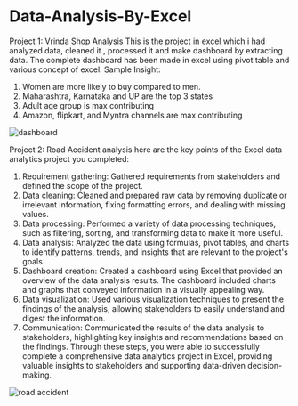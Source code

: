 # Data-Analysis-By-Excel

Project 1: Vrinda Shop Analysis
This is the project in excel which i had analyzed data, cleaned it , processed it and make dashboard by extracting data. The complete dashboard has been made in excel using pivot table and various concept of excel.
Sample Insight:
1) Women are more likely to buy compared to men.
2) Maharashtra, Karnataka and UP are the top 3 states
3) Adult age group is max contributing
4) Amazon, flipkart, and Myntra channels are max contributing


![dashboard](https://github.com/anupupadhaya123/Data-Analysis-By-Excel/assets/58466653/06af6c2f-9d63-497e-bf76-21b2b624e341)

Project 2: Road Accident analysis
 here are the key points of the Excel data analytics project you completed:

1) Requirement gathering: Gathered requirements from stakeholders and defined the scope of the project.
2) Data cleaning: Cleaned and prepared raw data by removing duplicate or irrelevant information, fixing formatting errors, and dealing with missing values.
3) Data processing: Performed a variety of data processing techniques, such as filtering, sorting, and transforming data to make it more useful.
4) Data analysis: Analyzed the data using formulas, pivot tables, and charts to identify patterns, trends, and insights that are relevant to the project's goals.
5) Dashboard creation: Created a dashboard using Excel that provided an overview of the data analysis results. The dashboard included charts and graphs that conveyed information in a visually appealing way.
6) Data visualization: Used various visualization techniques to present the findings of the analysis, allowing stakeholders to easily understand and digest the information.
7) Communication: Communicated the results of the data analysis to stakeholders, highlighting key insights and recommendations based on the findings.
Through these steps, you were able to successfully complete a comprehensive data analytics project in Excel, providing valuable insights to stakeholders and supporting data-driven decision-making.


![road accident](https://github.com/anupupadhaya123/Data-Analysis-By-Excel/assets/58466653/c34030c9-d36f-4fdc-a8f0-3ff332c6360c)


